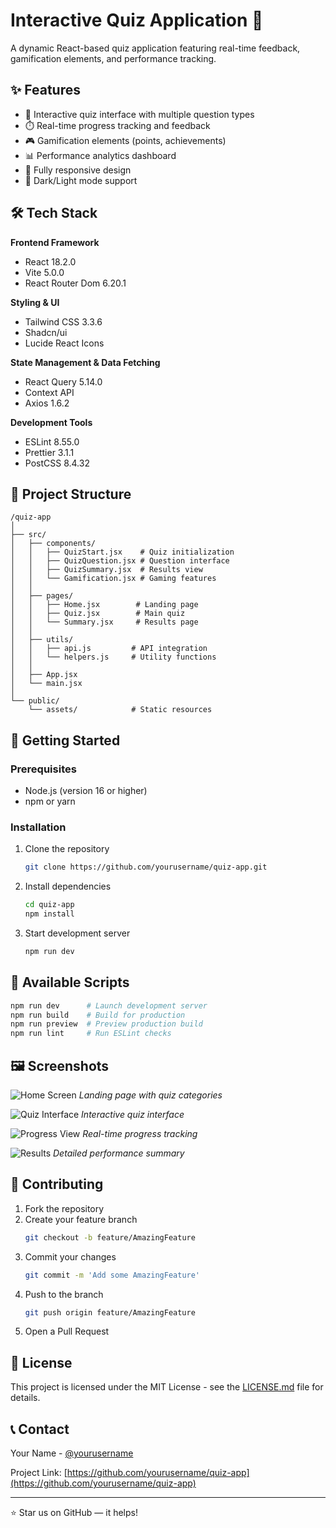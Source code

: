 # Interactive Quiz Application 🎯

A dynamic React-based quiz application featuring real-time feedback, gamification elements, and performance tracking.

## ✨ Features

- 📝 Interactive quiz interface with multiple question types
- ⏱️ Real-time progress tracking and feedback
- 🎮 Gamification elements (points, achievements)
- 📊 Performance analytics dashboard
- 📱 Fully responsive design
- 🌙 Dark/Light mode support

## 🛠️ Tech Stack

**Frontend Framework**
- React 18.2.0
- Vite 5.0.0
- React Router Dom 6.20.1

**Styling & UI**
- Tailwind CSS 3.3.6
- Shadcn/ui
- Lucide React Icons

**State Management & Data Fetching**
- React Query 5.14.0
- Context API
- Axios 1.6.2

**Development Tools**
- ESLint 8.55.0
- Prettier 3.1.1
- PostCSS 8.4.32

## 📁 Project Structure

```
/quiz-app
│
├── src/
│   ├── components/
│   │   ├── QuizStart.jsx    # Quiz initialization
│   │   ├── QuizQuestion.jsx # Question interface
│   │   ├── QuizSummary.jsx  # Results view
│   │   └── Gamification.jsx # Gaming features
│   │
│   ├── pages/
│   │   ├── Home.jsx        # Landing page
│   │   ├── Quiz.jsx        # Main quiz
│   │   └── Summary.jsx     # Results page
│   │
│   ├── utils/
│   │   ├── api.js         # API integration
│   │   └── helpers.js     # Utility functions
│   │
│   ├── App.jsx
│   └── main.jsx
│
└── public/
    └── assets/            # Static resources
```

## 🚀 Getting Started

### Prerequisites

- Node.js (version 16 or higher)
- npm or yarn

### Installation

1. Clone the repository
   ```bash
   git clone https://github.com/yourusername/quiz-app.git
   ```

2. Install dependencies
   ```bash
   cd quiz-app
   npm install
   ```

3. Start development server
   ```bash
   npm run dev
   ```

## 📝 Available Scripts

```bash
npm run dev      # Launch development server
npm run build    # Build for production
npm run preview  # Preview production build
npm run lint     # Run ESLint checks
```

## 🖼️ Screenshots

![Home Screen](https://github.com/user-attachments/assets/1e387372-debb-4876-be56-6f2f64935d55)
*Landing page with quiz categories*

![Quiz Interface](https://github.com/user-attachments/assets/5bef2b1b-d79a-4d18-b30e-259d8a46308e)
*Interactive quiz interface*

![Progress View](https://github.com/user-attachments/assets/18dde30e-fc48-43fe-8218-b6a8464a398e)
*Real-time progress tracking*

![Results](https://github.com/user-attachments/assets/f36295b0-ca79-4565-bfc9-de4e7b9a80bf)
*Detailed performance summary*

## 🤝 Contributing

1. Fork the repository
2. Create your feature branch
   ```bash
   git checkout -b feature/AmazingFeature
   ```
3. Commit your changes
   ```bash
   git commit -m 'Add some AmazingFeature'
   ```
4. Push to the branch
   ```bash
   git push origin feature/AmazingFeature
   ```
5. Open a Pull Request

## 📄 License

This project is licensed under the MIT License - see the [LICENSE.md](LICENSE.md) file for details.

## 📞 Contact

Your Name - [@yourusername](https://twitter.com/yourusername)

Project Link: [https://github.com/yourusername/quiz-app](https://github.com/yourusername/quiz-app)

---
⭐ Star us on GitHub — it helps!
